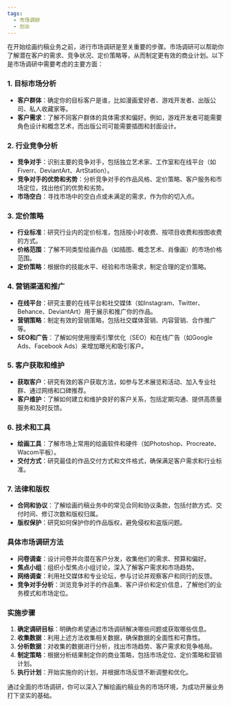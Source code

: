 ```yaml
---
tags:
  - 市场调研
  - 创业
---
```


在开始绘画约稿业务之前，进行市场调研是至关重要的步骤。市场调研可以帮助你了解潜在客户的需求、竞争状况、定价策略等，从而制定更有效的商业计划。以下是市场调研中需要考虑的主要方面：

### 1. 目标市场分析
- **客户群体**：确定你的目标客户是谁，比如漫画爱好者、游戏开发者、出版公司、私人收藏家等。
- **客户需求**：了解不同客户群体的具体需求和偏好。例如，游戏开发者可能需要角色设计和概念艺术，而出版公司可能需要插图和封面设计。

### 2. 行业竞争分析
- **竞争对手**：识别主要的竞争对手，包括独立艺术家、工作室和在线平台（如Fiverr、DeviantArt、ArtStation）。
- **竞争对手的优势和劣势**：分析竞争对手的作品风格、定价策略、客户服务和市场定位，找出他们的优势和劣势。
- **市场空白**：寻找市场中的空白点或未满足的需求，作为你的切入点。

### 3. 定价策略
- **行业标准**：研究行业内的定价标准，包括按小时收费、按项目收费和按图收费的方式。
- **价格范围**：了解不同类型绘画作品（如插图、概念艺术、肖像画）的市场价格范围。
- **定价策略**：根据你的技能水平、经验和市场需求，制定合理的定价策略。

### 4. 营销渠道和推广
- **在线平台**：研究主要的在线平台和社交媒体（如Instagram、Twitter、Behance、DeviantArt）用于展示和推广你的作品。
- **营销策略**：制定有效的营销策略，包括社交媒体营销、内容营销、合作推广等。
- **SEO和广告**：了解如何使用搜索引擎优化（SEO）和在线广告（如Google Ads、Facebook Ads）来增加曝光和吸引客户。

### 5. 客户获取和维护
- **获取客户**：研究有效的客户获取方法，如参与艺术展览和活动、加入专业社群、通过网络和口碑推荐。
- **客户维护**：了解如何建立和维护良好的客户关系，包括定期沟通、提供高质量服务和及时反馈。

### 6. 技术和工具
- **绘画工具**：了解市场上常用的绘画软件和硬件（如Photoshop、Procreate、Wacom平板）。
- **交付方式**：研究最佳的作品交付方式和文件格式，确保满足客户需求和行业标准。

### 7. 法律和版权
- **合同和协议**：了解绘画约稿业务中的常见合同和协议条款，包括付款方式、交付时间、修订次数和版权归属。
- **版权保护**：研究如何保护你的作品版权，避免侵权和盗版问题。

### 具体市场调研方法
- **问卷调查**：设计问卷并向潜在客户分发，收集他们的需求、预算和偏好。
- **焦点小组**：组织小型焦点小组讨论，深入了解客户需求和市场趋势。
- **网络调查**：利用社交媒体和专业论坛，参与讨论并观察客户和同行的反馈。
- **竞争对手分析**：浏览竞争对手的作品集、客户评价和定价信息，了解他们的业务模式和市场定位。

### 实施步骤
1. **确定调研目标**：明确你希望通过市场调研解决哪些问题或获取哪些信息。
2. **收集数据**：利用上述方法收集相关数据，确保数据的全面性和可靠性。
3. **分析数据**：对收集的数据进行分析，找出市场趋势、客户需求和竞争格局。
4. **制定策略**：根据分析结果制定你的商业策略，包括市场定位、定价策略和营销计划。
5. **执行计划**：开始实施你的计划，并根据市场反馈不断调整和优化。

通过全面的市场调研，你可以深入了解绘画约稿业务的市场环境，为成功开展业务打下坚实的基础。